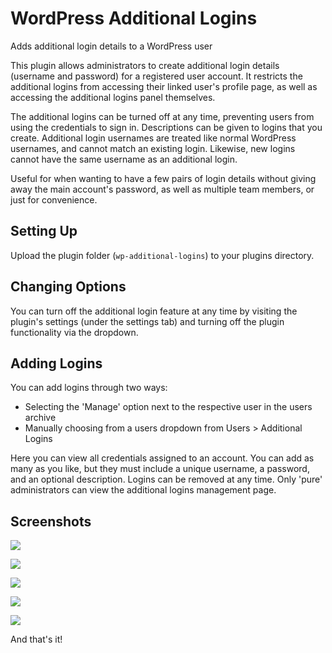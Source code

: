 # WordPress Additional Logins
Adds additional login details to a WordPress user

This plugin allows administrators to create additional login details (username and password) for a registered user account. It restricts the additional logins from accessing their linked user's profile page, as well as accessing the additional logins panel themselves.

The additional logins can be turned off at any time, preventing users from using the credentials to sign in. Descriptions can be given to logins that you create. Additional login usernames are treated like normal WordPress usernames, and cannot match an existing login. Likewise, new logins cannot have the same username as an additional login.

Useful for when wanting to have a few pairs of login details without giving away the main account's password, as well as multiple team members, or just for convenience.

## Setting Up

Upload the plugin folder (`wp-additional-logins`) to your plugins directory.

## Changing Options

You can turn off the additional login feature at any time by visiting the plugin's settings (under the settings tab) and turning off the plugin functionality via the dropdown.

## Adding Logins

You can add logins through two ways:

- Selecting the 'Manage' option next to the respective user in the users archive
- Manually choosing from a users dropdown from Users > Additional Logins

Here you can view all credentials assigned to an account. You can add as many as you like, but they must include a unique username, a password, and an optional description. Logins can be removed at any time. Only 'pure' administrators can view the additional logins management page.

## Screenshots

![](http://i.imgur.com/FtjCHHR.png)

![](http://i.imgur.com/AA5SIaj.png)

![](http://i.imgur.com/NpxfqUN.png)

![](http://i.imgur.com/ZFGqWEy.png)

![](http://i.imgur.com/tvlGIJ5.png)

And that's it!
